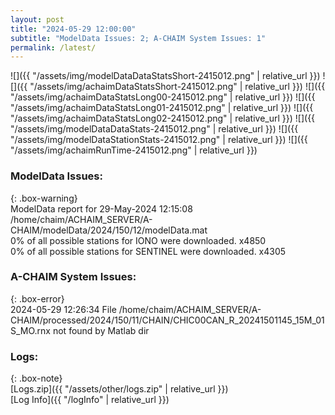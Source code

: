 ```yaml
---
layout: post
title: "2024-05-29 12:00:00"
subtitle: "ModelData Issues: 2; A-CHAIM System Issues: 1"
permalink: /latest/
---
```


![]({{ "/assets/img/modelDataDataStatsShort-2415012.png" | relative_url }})
![]({{ "/assets/img/achaimDataStatsShort-2415012.png" | relative_url }})
![]({{ "/assets/img/achaimDataStatsLong00-2415012.png" | relative_url }})
![]({{ "/assets/img/achaimDataStatsLong01-2415012.png" | relative_url }})
![]({{ "/assets/img/achaimDataStatsLong02-2415012.png" | relative_url }})
![]({{ "/assets/img/modelDataDataStats-2415012.png" | relative_url }})
![]({{ "/assets/img/modelDataStationStats-2415012.png" | relative_url }})
![]({{ "/assets/img/achaimRunTime-2415012.png" | relative_url }})


### ModelData Issues:  
  
{: .box-warning}  
 ModelData report for 29-May-2024 12:15:08   
 /home/chaim/ACHAIM_SERVER/A-CHAIM/modelData/2024/150/12/modelData.mat   
 0% of all possible stations for IONO were downloaded. x4850   
 0% of all possible stations for SENTINEL were downloaded. x4305   
  
### A-CHAIM System Issues:  
  
{: .box-error}  
2024-05-29 12:26:34 File /home/chaim/ACHAIM_SERVER/A-CHAIM/processed/2024/150/11/CHAIN/CHIC00CAN_R_20241501145_15M_01S_MO.rnx not found by Matlab dir  

### Logs:  
  
{: .box-note}  
[Logs.zip]({{ "/assets/other/logs.zip" | relative_url }})  
[Log Info]({{ "/logInfo" | relative_url }})  
